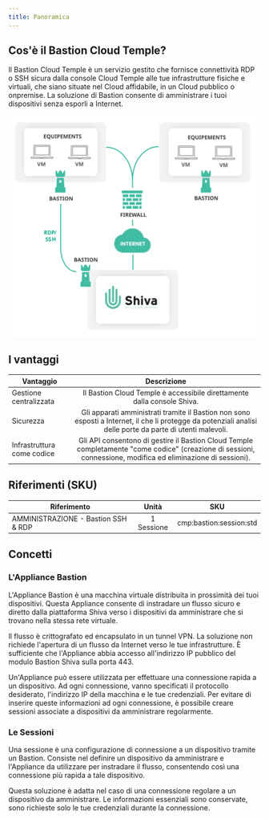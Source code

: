 ```yaml
---
title: Panoramica
---
```


## Cos'è il Bastion Cloud Temple?

Il Bastion Cloud Temple è un servizio gestito che fornisce connettività RDP o SSH sicura dalla console Cloud Temple alle tue infrastrutture fisiche e virtuali, che siano situate nel Cloud affidabile, in un Cloud pubblico o onpremise. La soluzione di Bastion consente di amministrare i tuoi dispositivi senza esporli a Internet. 

![](images/bastion.svg)

## I vantaggi
| Vantaggio              |                                                                                       Descrizione                                                                                       |  
|------------------------|:--------------------------------------------------------------------------------------------------------------------------------------------------------------------------------------:|  
| Gestione centralizzata |                                          Il Bastion Cloud Temple è accessibile direttamente dalla console Shiva.                                           |  
| Sicurezza              | Gli apparati amministrati tramite il Bastion non sono esposti a Internet, il che li protegge da potenziali analisi delle porte da parte di utenti malevoli.                            |  
| Infrastruttura come codice | Gli API consentono di gestire il Bastion Cloud Temple completamente "come codice" (creazione di sessioni, connessione, modifica ed eliminazione di sessioni).                           |  

## Riferimenti (SKU)
| Riferimento                                |   Unità   |        SKU        |  
|--------------------------------------------|:---------:|:-----------------:|
| AMMINISTRAZIONE - Bastion SSH & RDP         | 1 Sessione | cmp:bastion:session:std |

## Concetti
### L'Appliance Bastion

L'Appliance Bastion è una macchina virtuale distribuita in prossimità dei tuoi dispositivi. Questa Appliance consente di instradare un flusso sicuro e diretto dalla piattaforma Shiva verso i dispositivi da amministrare che si trovano nella stessa rete virtuale.

Il flusso è crittografato ed encapsulato in un tunnel VPN. La soluzione non richiede l'apertura di un flusso da Internet verso le tue infrastrutture. È sufficiente che l'Appliance abbia accesso all'indirizzo IP pubblico del modulo Bastion Shiva sulla porta 443.

Un'Appliance può essere utilizzata per effettuare una connessione rapida a un dispositivo. Ad ogni connessione, vanno specificati il protocollo desiderato, l'indirizzo IP della macchina e le tue credenziali. Per evitare di inserire queste informazioni ad ogni connessione, è possibile creare sessioni associate a dispositivi da amministrare regolarmente.

### Le Sessioni

Una sessione è una configurazione di connessione a un dispositivo tramite un Bastion. Consiste nel definire un dispositivo da amministrare e l'Appliance da utilizzare per instradare il flusso, consentendo così una connessione più rapida a tale dispositivo.

Questa soluzione è adatta nel caso di una connessione regolare a un dispositivo da amministrare. Le informazioni essenziali sono conservate, sono richieste solo le tue credenziali durante la connessione.
